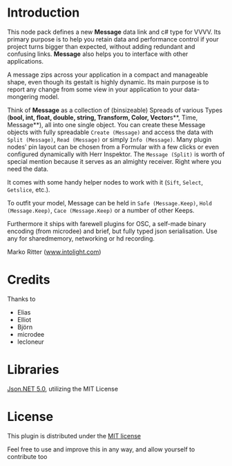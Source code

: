 Introduction
============

This node pack defines a new **Message** data link and c# type for VVVV. Its primary purpose is to help you retain data and performance control if your project turns bigger than expected, without adding redundant and confusing links. **Message** also helps you to interface with other applications. 

A message zips across your application in a compact and manageable shape, even though its gestalt is highly dynamic. Its main purpose is to report any change from some view in your application to your data-mongering model. 

Think of **Message** as a collection of (binsizeable) Spreads of various Types (**bool, int, float, double, string, Transform, Color, Vector**s**, Time, Message**), all into one single object. You can create these Message objects with fully spreadable `Create (Message)` and access the data with  `Split (Message)`, `Read (Message)` or simply `Info (Message)`. 
Many plugin nodes' pin layout can be chosen from a Formular with a few clicks or even configured dynamically with Herr Inspektor. The `Message (Split)` is worth of special mention because it serves as an almighty receiver. Right where you need the data.

It comes with some handy helper nodes to work with it (`Sift`, `Select`, `Getslice`, etc.).

To outfit your model, Message can be held in `Safe (Message.Keep)`, `Hold (Message.Keep)`, `Cace (Message.Keep)` or a number of other Keeps. 

Furthermore it ships with farewell plugins for OSC, a self-made binary encoding (from microdee) and brief, but fully typed json serialisation. Use any for sharedmemory, networking or hd recording.

Marko Ritter (www.intolight.com)

Credits
=======
Thanks to 

* Elias
* Elliot
* Björn
* microdee
* lecloneur


Libraries
=======
[Json.NET 5.0](http://james.newtonking.com/projects/json-net.aspx), utilizing the MIT License

License
=======

This plugin is distributed under the [MIT license](http://opensource.org/licenses/MIT)

Feel free to use and improve this in any way, and allow yourself to contribute too

